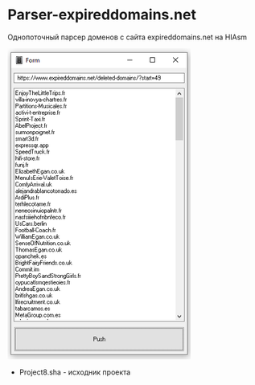 # Parser-expireddomains.net
Однопоточный парсер доменов с сайта expireddomains.net на HIAsm

![Image alt](https://github.com/the-Gross/Parser-expireddomains.net/blob/main/Screenshot.png)

* Project8.sha - исходник проекта
